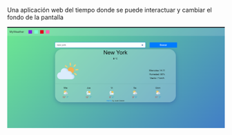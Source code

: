 Una aplicación web del tiempo donde se puede interactuar y cambiar el fondo de la pantalla

![alt text](image.png)
